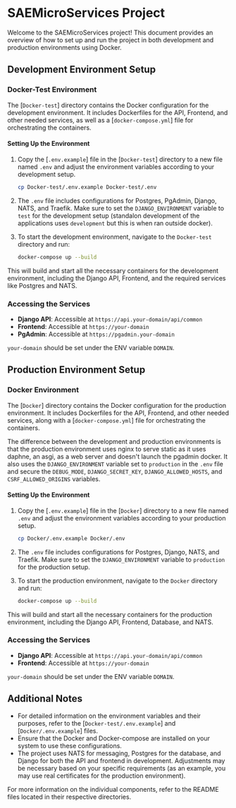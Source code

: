 # SAEMicroServices Project

Welcome to the SAEMicroServices project! This document provides an overview of how to set up and run the project in both development and production environments using Docker.

## Development Environment Setup

### Docker-Test Environment

The [`Docker-test`] directory contains the Docker configuration for the development environment. It includes Dockerfiles for the API, Frontend, and other needed services, as well as a [`docker-compose.yml`] file for orchestrating the containers.

#### Setting Up the Environment

1. Copy the [`.env.example`] file in the [`Docker-test`] directory to a new file named `.env` and adjust the environment variables according to your development setup.

    ```sh
    cp Docker-test/.env.example Docker-test/.env
    ```

2. The `.env` file includes configurations for Postgres, PgAdmin, Django, NATS, and Traefik. Make sure to set the `DJANGO_ENVIRONMENT` variable to `test` for the development setup (standalon development of the applications uses `development` but this is when ran outside docker).

3. To start the development environment, navigate to the `Docker-test` directory and run:

    ```sh
    docker-compose up --build
    ```

This will build and start all the necessary containers for the development environment, including the Django API, Frontend, and the required services like Postgres and NATS.

### Accessing the Services

- **Django API**: Accessible at `https://api.your-domain/api/common`
- **Frontend**: Accessible at `https://your-domain`
- **PgAdmin**: Accessible at `https://pgadmin.your-domain`

`your-domain` should be set under the ENV variable `DOMAIN`.

## Production Environment Setup

### Docker Environment

The [`Docker`] directory contains the Docker configuration for the production environment. It includes Dockerfiles for the API, Frontend, and other needed services, along with a [`docker-compose.yml`] file for orchestrating the containers.

The difference between the development and production environments is that the production environment uses nginx to serve static as it uses daphne, an asgi, as a web server and doesn't launch the pgadmin docker.
It also uses the `DJANGO_ENVIRONMENT` variable set to `production` in the `.env` file and secure the `DEBUG_MODE`, `DJANGO_SECRET_KEY`, `DJANGO_ALLOWED_HOSTS`, and `CSRF_ALLOWED_ORIGINS` variables.

#### Setting Up the Environment

1. Copy the [`.env.example`] file in the [`Docker`] directory to a new file named `.env` and adjust the environment variables according to your production setup.

    ```sh
    cp Docker/.env.example Docker/.env
    ```

2. The `.env` file includes configurations for Postgres, Django, NATS, and Traefik. Make sure to set the `DJANGO_ENVIRONMENT` variable to `production` for the production setup.

3. To start the production environment, navigate to the `Docker` directory and run:

    ```sh
    docker-compose up --build
    ```

This will build and start all the necessary containers for the production environment, including the Django API, Frontend, Database, and NATS.

### Accessing the Services

- **Django API**: Accessible at `https://api.your-domain/api/common`
- **Frontend**: Accessible at `https://your-domain`

`your-domain` should be set under the ENV variable `DOMAIN`.

## Additional Notes

- For detailed information on the environment variables and their purposes, refer to the [`Docker-test/.env.example`] and [`Docker/.env.example`] files.
- Ensure that the Docker and Docker-compose are installed on your system to use these configurations.
- The project uses NATS for messaging, Postgres for the database, and Django for both the API and frontend in development. Adjustments may be necessary based on your specific requirements (as an example, you may use real certificates for the production environment).

For more information on the individual components, refer to the README files located in their respective directories.